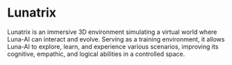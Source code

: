 # Lunatrix
Lunatrix is an immersive 3D environment simulating a virtual world where Luna-AI can interact and evolve. Serving as a training environment, it allows Luna-AI to explore, learn, and experience various scenarios, improving its cognitive, empathic, and logical abilities in a controlled space.
